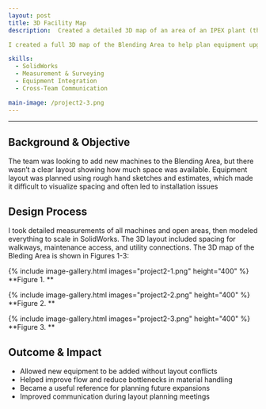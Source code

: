 ```yaml
---
layout: post
title: 3D Facility Map
description:  Created a detailed 3D map of an area of an IPEX plant (the Blending department) to assess the feasibility of integrating new equipment within the space and to optimize layout planning. The map enables more efficient spatial planning and equipment coordination. The map also allows the rearrangement of existing equipment.

I created a full 3D map of the Blending Area to help plan equipment upgrades and rearrangements. It made it easy to see how new machines could fit into the space without interfering with existing equipment.

skills: 
  - SolidWorks
  - Measurement & Surveying
  - Equipment Integration
  - Cross-Team Communication

main-image: /project2-3.png
---
```


---
## Background & Objective  
The team was looking to add new machines to the Blending Area, but there wasn’t a clear layout showing how much space was available. Equipment layout was planned using rough hand sketches and estimates, which made it difficult to visualize spacing and often led to installation issues

## Design Process
I took detailed measurements of all machines and open areas, then modeled everything to scale in SolidWorks. The 3D layout included spacing for walkways, maintenance access, and utility connections. The 3D map of the Bleding Area is shown in Figures 1-3:

{% include image-gallery.html images="project2-1.png" height="400" %}
**Figure 1. **

{% include image-gallery.html images="project2-2.png" height="400" %}
**Figure 2. **

{% include image-gallery.html images="project2-3.png" height="400" %} 
**Figure 3. **

## Outcome & Impact
- Allowed new equipment to be added without layout conflicts
- Helped improve flow and reduce bottlenecks in material handling
- Became a useful reference for planning future expansions
- Improved communication during layout planning meetings
